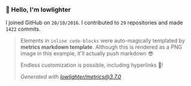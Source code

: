 ### 👋 Hello, I'm lowlighter

I joined GitHub on `20/10/2016`.
I contributed to `29` repositories and made `1422` commits.

> Elements in `inline code-blocks` were auto-magically templated by **metrics markdown template**.
> Although this is rendered as a PNG image in this example, it'll actually push markdown 😎
>
> Endless customization is possible, including hyperlinks 🎉!
>
> *Generated with [lowlighter/metrics@3.7.0](https://github.com/lowlighter/metrics)*

